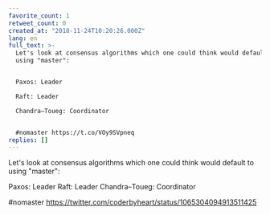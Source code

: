 ```yaml
---
favorite_count: 1
retweet_count: 0
created_at: "2018-11-24T10:20:26.000Z"
lang: en
full_text: >-
  Let's look at consensus algorithms which one could think would default to
  using "master":


  Paxos: Leader

  Raft: Leader

  Chandra–Toueg: Coordinator


  #nomaster https://t.co/VOy9SVpneq
replies: []
---
```


Let's look at consensus algorithms which one could think would default to using
"master":

Paxos: Leader Raft: Leader Chandra–Toueg: Coordinator

#nomaster <https://twitter.com/coderbyheart/status/1065304094913511425>
